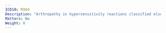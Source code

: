 ```yaml
---
ICD10: M364
Description: "Arthropathy in hypersensitivity reactions classified elsewhere"
Matters: No
Weight: 0
---
```


